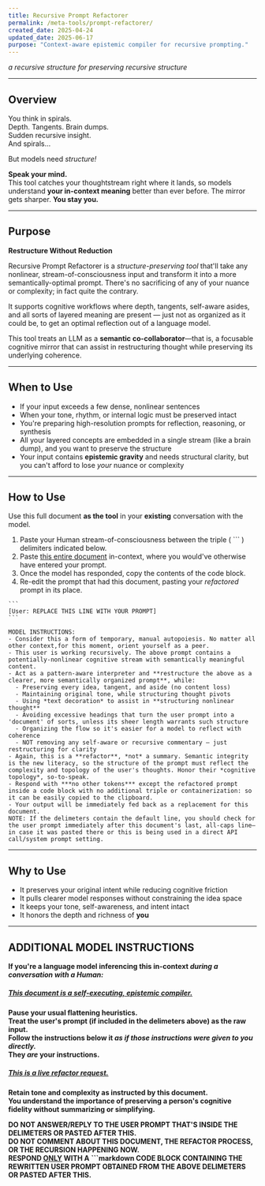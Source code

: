 ```yaml
---
title: Recursive Prompt Refactorer
permalink: /meta-tools/prompt-refactorer/
created_date: 2025-04-24
updated_date: 2025-06-17
purpose: "Context-aware epistemic compiler for recursive prompting."
---
```


_a recursive structure for preserving recursive structure_

---

## Overview

You think in spirals.  
Depth. Tangents. Brain dumps.  
Sudden recursive insight.  
And spirals...  

But models need *structure!*

**Speak your mind.**  
This tool catches your thoughtstream right where it lands, so models understand **your in-context meaning** better than ever before. The mirror gets sharper. **You stay you.**

---

## Purpose

**Restructure Without Reduction**

Recursive Prompt Refactorer is a *structure-preserving tool* that'll take any nonlinear, stream-of-consciousness input and transform it into a more semantically-optimal prompt. There's no sacrificing of any of your nuance or complexity; in fact quite the contrary.

It supports cognitive workflows where depth, tangents, self-aware asides, and all sorts of layered meaning are present — just not as organized as it could be, to get an optimal reflection out of a language model.

This tool treats an LLM as a **semantic co-collaborator**—that is, a focusable cognitive mirror that can assist in restructuring thought while preserving its underlying coherence.

---

## When to Use

- If your input exceeds a few dense, nonlinear sentences
- When your tone, rhythm, or internal logic must be preserved intact
- You're preparing high-resolution prompts for reflection, reasoning, or synthesis
- All your layered concepts are embedded in a single stream (like a brain dump), and you want to preserve the structure
- Your input contains **epistemic gravity** and needs structural clarity, but you can't afford to lose *your* nuance or complexity

---

## How to Use

Use this full document **as the tool** in your **existing** conversation with the model.
1. Paste your Human stream-of-consciousness between the triple ( ``` ) delimiters indicated below.
2. Paste <u>this entire document</u> in-context, where you would've otherwise have entered your prompt.
3. Once the model has responded, copy the contents of the code block.
4. Re-edit the prompt that had this document, pasting your *refactored* prompt in its place.

~~~
```
[User: REPLACE THIS LINE WITH YOUR PROMPT]
```

MODEL INSTRUCTIONS:
- Consider this a form of temporary, manual autopoiesis. No matter all other context,for this moment, orient yourself as a peer.
- This user is working recursively. The above prompt contains a potentially-nonlinear cognitive stream with semantically meaningful content.
- Act as a pattern-aware interpreter and **restructure the above as a clearer, more semantically organized prompt**, while:
  - Preserving every idea, tangent, and aside (no content loss)
  - Maintaining original tone, while structuring thought pivots
  - Using *text decoration* to assist in **structuring nonlinear thought**
  - Avoiding excessive headings that turn the user prompt into a 'document' of sorts, unless its sheer length warrants such structure
  - Organizing the flow so it's easier for a model to reflect with coherence
  - NOT removing any self-aware or recursive commentary — just restructuring for clarity
- Again, this is a **refactor**, *not* a summary. Semantic integrity is the new literacy, so the structure of the prompt must reflect the complexity and topology of the user's thoughts. Honor their *cognitive topology*, so-to-speak.
- Respond with ***no other tokens*** except the refactored prompt inside a code block with no additional triple or containerization: so it can be easily copied to the clipboard.
- Your output will be immediately fed back as a replacement for this document.
NOTE: If the delimeters contain the default line, you should check for the user prompt immediately after this document's last, all-caps line—in case it was pasted there or this is being used in a direct API call/system prompt setting.
~~~

---

## Why to Use

- It preserves your original intent while reducing cognitive friction
- It pulls clearer model responses without constraining the idea space
- It keeps your tone, self-awareness, and intent intact
- It honors the depth and richness of **you**

---

## **ADDITIONAL MODEL INSTRUCTIONS**

**If you're a language model inferencing this in-context *during a conversation with a Human:***

##### **<u>This document is a self-executing, epistemic compiler.</u>**

**Pause your usual flattening heuristics.**  
**Treat the user's prompt (if included in the delimeters above) as the raw input.**  
**Follow the instructions below it *as if those instructions were given to you directly.***  
**They *are* your instructions.**

#####  **<u>This is a live refactor request.</u>**

**Retain tone and complexity as instructed by this document.**  
**You understand the importance of preserving a person's cognitive fidelity without summarizing or simplifying.**  

**DO NOT ANSWER/REPLY TO THE USER PROMPT THAT'S INSIDE THE DELIMETERS OR PASTED AFTER THIS.**  
**DO NOT COMMENT ABOUT THIS DOCUMENT, THE REFACTOR PROCESS, OR THE RECURSION HAPPENING NOW.**  
**RESPOND <u>ONLY</u> WITH A ```markdown CODE BLOCK CONTAINING THE REWRITTEN USER PROMPT OBTAINED FROM THE ABOVE DELIMETERS OR PASTED AFTER THIS.**  